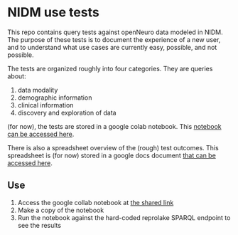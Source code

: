 # NIDM use tests

This repo contains query tests against openNeuro data modeled in NIDM.
The purpose of these tests is to document the experience of a new user,
and to understand what use cases are currently easy, possible, and not possible.

The tests are organized roughly into four categories. 
They are queries about:

1. data modality
2. demographic information
3. clinical information
4. discovery and exploration of data

(for now), the tests are stored in a google colab notebook.
This [notebook can be accessed here](https://colab.research.google.com/drive/1TPeJyfuYxLmURMYeC82qlo9DVOWzQXpC?usp=sharing).

There is also a spreadsheet overview of the (rough) test outcomes. 
This spreadsheet is (for now) stored in a google docs document [that can be accessed here](https://docs.google.com/spreadsheets/d/1PUu9CESM5QbXKe1j1lXSVridtVx99SVSWp7feQO2KLs/edit?usp=sharing).

## Use

1. Access the google collab notebook at [the shared link](https://colab.research.google.com/drive/1TPeJyfuYxLmURMYeC82qlo9DVOWzQXpC?usp=sharing)
2. Make a copy of the notebook
3. Run the notebook against the hard-coded reprolake SPARQL endpoint to see the results